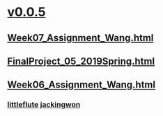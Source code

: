 # [v0.0.5](https://github.com/littleflute/Web-1/edit/master/README.md)

## [Week07_Assignment_Wang.html](Week07_Assignment_Wang.html)
## [FinalProject_05_2019Spring.html](FinalProject_05_2019Spring.html)
## [Week06_Assignment_Wang.html](Week06_Assignment_Wang.html)

### [littleflute](https://littleflute.github.io/Web-1) [jackingwon](https://jackingwon.github.io/Web)
